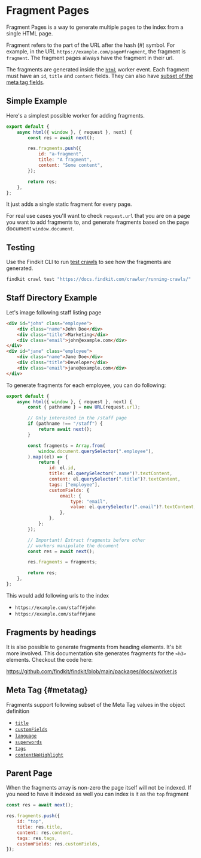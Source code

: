 # Fragment Pages

Fragment Pages is a way to generate multiple pages to the index from a single HTML page.

Fragment refers to the part of the URL after the hash (#) symbol. For example, in the URL `https://example.com/page#fragment`, the fragment is `fragment`.
The fragment pages always have the fragment in their url.

The fragments are generated inside the [`html`](/workers/events/#html) worker event. Each fragment must have an `id`, `title` and `content` fields.
They can also have [subset of the meta tag fields](#metatag).

## Simple Example

Here's a simplest possible worker for adding fragments.

```js
export default {
	async html({ window }, { request }, next) {
		const res = await next();

		res.fragments.push({
			id: "a-fragment",
			title: "A fragment",
			content: "Some content",
		});

		return res;
	},
};
```

It just adds a single static fragment for every page.

For real use cases you'll want to check `request.url` that you are on a page you want to add fragments to, and generate fragments based on the page document `window.document`.

## Testing

Use the Findkit CLI to run [test crawls](/crawler/testing-crawls) to see how the fragments are generated.

```sh
findkit crawl test "https://docs.findkit.com/crawler/running-crawls/"
```

## Staff Directory Example

Let's image following staff listing page

```html
<div id="john" class="employee">
	<div class="name">John Doe</div>
	<div class="title">Marketing</div>
	<div class="email">john@example.com</div>
</div>
<div id="jane" class="employee">
	<div class="name">Jane Doe</div>
	<div class="title">Developer</div>
	<div class="email">jane@example.com</div>
</div>
```

To generate fragments for each employee, you can do following:

```js
export default {
	async html({ window }, { request }, next) {
		const { pathname } = new URL(request.url);

		// Only interested in the /staff page
		if (pathname !== "/staff") {
			return await next();
		}

		const fragments = Array.from(
			window.document.querySelector(".employee"),
		).map((el) => {
			return {
				id: el.id,
				title: el.querySelector(".name")?.textContent,
				content: el.querySelector(".title")?.textContent,
				tags: ["employee"],
				customFields: {
					email: {
						type: "email",
						value: el.querySelector(".email")?.textContent,
					},
				},
			};
		});

		// Important! Extract fragments before other
		// workers manipulate the document
		const res = await next();

		res.fragments = fragments;

		return res;
	},
};
```

This would add following urls to the index

- `https://example.com/staff#john`
- `https://example.com/staff#jane`

## Fragments by headings

It is also possible to generate fragments from heading elements. It's bit more involved. This documentation site generates
fragments for the `<h3>` elements. Checkout the code here:

https://github.com/findkit/findkit/blob/main/packages/docs/worker.js

## Meta Tag {#metatag}

Fragments support following subset of the Meta Tag values in the object definition

- [`title`](/crawler/meta-tag#title)
- [`customFields`](/crawler/meta-tag#customFields)
- [`language`](/crawler/meta-tag#tags)
- [`superwords`](/crawler/meta-tag#superwords)
- [`tags`](/crawler/meta-tag#tags)
- [`contentNoHighlight`](/crawler/meta-tag#contentNoHighlight)

## Parent Page

When the fragments array is non-zero the page itself will not be indexed. If you need to have it indexed as well
you can index is it as the `top` fragment

```js
const res = await next();

res.fragments.push({
	id: "top",
	title: res.title,
	content: res.content,
	tags: res.tags,
	customFields: res.customFields,
});
```
